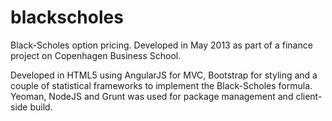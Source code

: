 blackscholes
============

Black-Scholes option pricing. Developed in May 2013 as part of a finance project on Copenhagen Business School.

Developed in HTML5 using AngularJS for MVC, Bootstrap for styling and a couple of statistical frameworks to implement the Black-Scholes formula. Yeoman, NodeJS and Grunt was used for package management and client-side build.  
